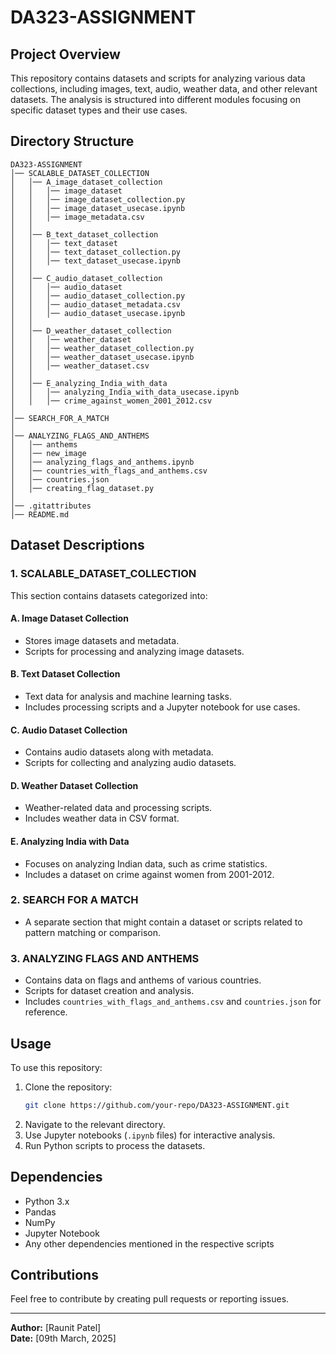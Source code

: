 # DA323-ASSIGNMENT

## Project Overview
This repository contains datasets and scripts for analyzing various data collections, including images, text, audio, weather data, and other relevant datasets. The analysis is structured into different modules focusing on specific dataset types and their use cases.

## Directory Structure
```
DA323-ASSIGNMENT
│── SCALABLE_DATASET_COLLECTION
│   │── A_image_dataset_collection
│   │   │── image_dataset
│   │   │── image_dataset_collection.py
│   │   │── image_dataset_usecase.ipynb
│   │   │── image_metadata.csv
│   │
│   │── B_text_dataset_collection
│   │   │── text_dataset
│   │   │── text_dataset_collection.py
│   │   │── text_dataset_usecase.ipynb
│   │
│   │── C_audio_dataset_collection
│   │   │── audio_dataset
│   │   │── audio_dataset_collection.py
│   │   │── audio_dataset_metadata.csv
│   │   │── audio_dataset_usecase.ipynb
│   │
│   │── D_weather_dataset_collection
│   │   │── weather_dataset
│   │   │── weather_dataset_collection.py
│   │   │── weather_dataset_usecase.ipynb
│   │   │── weather_dataset.csv
│   │
│   │── E_analyzing_India_with_data
│   │   │── analyzing_India_with_data_usecase.ipynb
│   │   │── crime_against_women_2001_2012.csv
│
│── SEARCH_FOR_A_MATCH
│
│── ANALYZING_FLAGS_AND_ANTHEMS
│   │── anthems
│   │── new_image
│   │── analyzing_flags_and_anthems.ipynb
│   │── countries_with_flags_and_anthems.csv
│   │── countries.json
│   │── creating_flag_dataset.py
│
│── .gitattributes
│── README.md
```

## Dataset Descriptions

### 1. **SCALABLE_DATASET_COLLECTION**
This section contains datasets categorized into:

#### A. Image Dataset Collection
- Stores image datasets and metadata.
- Scripts for processing and analyzing image datasets.

#### B. Text Dataset Collection
- Text data for analysis and machine learning tasks.
- Includes processing scripts and a Jupyter notebook for use cases.

#### C. Audio Dataset Collection
- Contains audio datasets along with metadata.
- Scripts for collecting and analyzing audio datasets.

#### D. Weather Dataset Collection
- Weather-related data and processing scripts.
- Includes weather data in CSV format.

#### E. Analyzing India with Data
- Focuses on analyzing Indian data, such as crime statistics.
- Includes a dataset on crime against women from 2001-2012.

### 2. **SEARCH FOR A MATCH**
- A separate section that might contain a dataset or scripts related to pattern matching or comparison.

### 3. **ANALYZING FLAGS AND ANTHEMS**
- Contains data on flags and anthems of various countries.
- Scripts for dataset creation and analysis.
- Includes `countries_with_flags_and_anthems.csv` and `countries.json` for reference.

## Usage
To use this repository:
1. Clone the repository:
   ```sh
   git clone https://github.com/your-repo/DA323-ASSIGNMENT.git
   ```
2. Navigate to the relevant directory.
3. Use Jupyter notebooks (`.ipynb` files) for interactive analysis.
4. Run Python scripts to process the datasets.

## Dependencies
- Python 3.x
- Pandas
- NumPy
- Jupyter Notebook
- Any other dependencies mentioned in the respective scripts

## Contributions
Feel free to contribute by creating pull requests or reporting issues.

---

**Author:** [Raunit Patel]  
**Date:** [09th March, 2025]  

